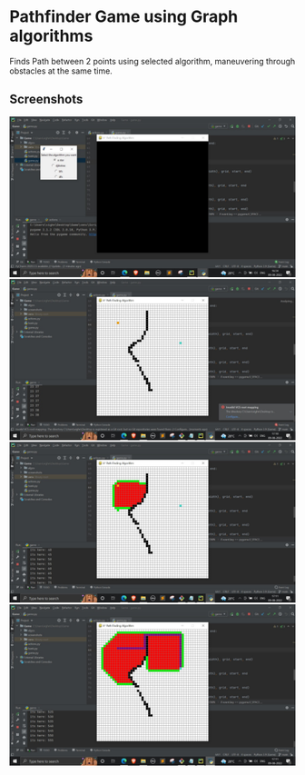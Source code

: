 
# Pathfinder Game using Graph algorithms

Finds Path between 2 points using selected algorithm, maneuvering through obstacles at the same time.


## Screenshots

![App Screenshot](https://github.com/vighnesh-kadam/Pathfinder-game/blob/main/screenshots/WhatsApp%20Image%202022-08-09%20at%204.36.19%20PM.jpeg?raw=true)
![App Screenshot](https://github.com/vighnesh-kadam/Pathfinder-game/blob/main/screenshots/WhatsApp%20Image%202022-08-09%20at%205.10.54%20PM.jpeg?raw=true)
![App Screenshot](https://github.com/vighnesh-kadam/Pathfinder-game/blob/main/screenshots/WhatsApp%20Image%202022-08-09%20at%205.11.09%20PM.jpeg?raw=true)
![App Screenshot](https://github.com/vighnesh-kadam/Pathfinder-game/blob/main/screenshots/WhatsApp%20Image%202022-08-09%20at%205.11.22%20PM.jpeg?raw=true)


